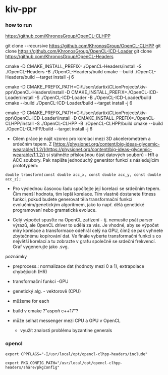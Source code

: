 # kiv-ppr

### how to run

https://github.com/KhronosGroup/OpenCL-CLHPP

git clone --recursive https://github.com/KhronosGroup/OpenCL-CLHPP
git clone https://github.com/KhronosGroup/OpenCL-ICD-Loader
git clone https://github.com/KhronosGroup/OpenCL-Headers

cmake -D CMAKE_INSTALL_PREFIX=./OpenCL-Headers/install -S ./OpenCL-Headers -B ./OpenCL-Headers/build
cmake --build ./OpenCL-Headers/build --target install -j 6

cmake -D CMAKE_PREFIX_PATH=C:\Users\dartix\CLionProjects\kiv-ppr\OpenCL-Headers\install -D
CMAKE_INSTALL_PREFIX=./OpenCL-ICD-Loader/install -S ./OpenCL-ICD-Loader -B ./OpenCL-ICD-Loader/build
cmake --build ./OpenCL-ICD-Loader/build --target install -j 6

cmake -D CMAKE_PREFIX_PATH=C:\Users\dartix\CLionProjects\kiv-ppr\OpenCL-ICD-Loader\install -D
CMAKE_INSTALL_PREFIX=./OpenCL-CLHPP/install -S ./OpenCL-CLHPP -B ./OpenCL-CLHPP/build
cmake --build ./OpenCL-CLHPP/build --target install -j 6

- Cílem práce je najít vzorec pro korelaci mezi 3D akcelerometrem a srdečním tepem. Z [https://physionet.org/content/big-ideas-glycemic-wearable/1.1.2/](https://physionet.org/content/big-ideas-glycemic-wearable/1.1.2/) si stáhněte přísloušnou část datových souborů - HR a ACC soubory. Pak napište jednoduchý generátor funkcí s následujícím prototypem:

`double transform(const double acc_x, const double acc_y, const double acc_z);`

- Pro výslednou časovou řadu spočítejte její korelaci se srdečním tepem. Čím menší hodnota, tím lepší korelace. Tím vlastně dostanete fitness funkci, pokud budete generovat těla transformační funkcí evolučním/genetickým algoritmem, jako to např. dělá genetické programovaní nebo gramatická evoluce.

- Celý výpočet spusťte na OpenCL zařízení - tj. nemusíte psát parser výrazů, ale OpenCL driver to udělá za vás. Je vhodné, aby se výpočet míry korelace a transformace odehrál celý na GPU, čímž se pak vyhnete zbytečnému kopírování dat.
Ve finále vyberte transformační funkci s co největší korelací a tu zobrazte v grafu společně se srdeční frekvencí. Graf vygenerujte jako .svg.


poznámky

- preprocess.: normalizace dat (hodnoty mezi 0 a 1), extrapolace chybějících (HR)

- transformační funkci -GPU

- genetický alg. - vektorově (CPU)

- můžeme for each

- build v cmake ?"aspoň c++17"?

- může selhat messenger mezi CPU a GPU v OpenCL
  - využít znalosti problému byzantine generals


### opencl

`export CPPFLAGS="-I/usr/local/opt/opencl-clhpp-headers/include"`


`export PKG_CONFIG_PATH="/usr/local/opt/opencl-clhpp-headers/share/pkgconfig"`



